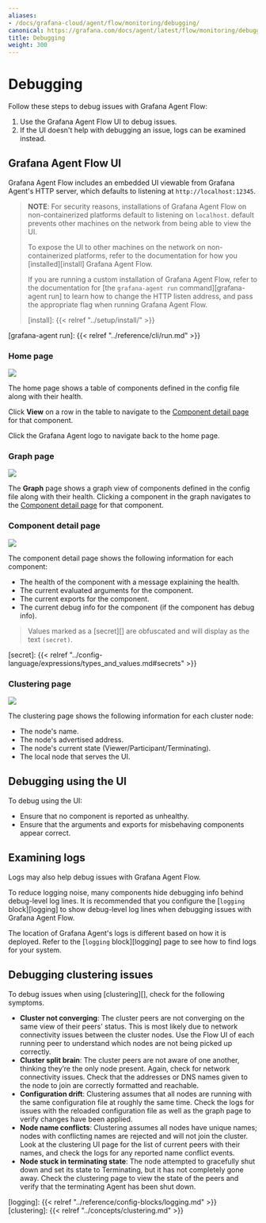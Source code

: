 ```yaml
---
aliases:
- /docs/grafana-cloud/agent/flow/monitoring/debugging/
canonical: https://grafana.com/docs/agent/latest/flow/monitoring/debugging/
title: Debugging
weight: 300
---
```


# Debugging

Follow these steps to debug issues with Grafana Agent Flow:

1. Use the Grafana Agent Flow UI to debug issues.
2. If the UI doesn't help with debugging an issue, logs can be examined
   instead.

## Grafana Agent Flow UI

Grafana Agent Flow includes an embedded UI viewable from Grafana Agent's HTTP
server, which defaults to listening at `http://localhost:12345`.

> **NOTE**: For security reasons, installations of Grafana Agent Flow on
> non-containerized platforms default to listening on `localhost`. default
> prevents other machines on the network from being able to view the UI.
>
> To expose the UI to other machines on the network on non-containerized
> platforms, refer to the documentation for how you [installed][install]
> Grafana Agent Flow.
>
> If you are running a custom installation of Grafana Agent Flow, refer to the
> documentation for [the `grafana-agent run` command][grafana-agent run] to
> learn how to change the HTTP listen address, and pass the appropriate flag
> when running Grafana Agent Flow.
>
> [install]: {{< relref "../setup/install/" >}}

[grafana-agent run]: {{< relref "../reference/cli/run.md" >}}

### Home page

![](../../../assets/ui_home_page.png)

The home page shows a table of components defined in the config file along with
their health.

Click **View** on a row in the table to navigate to the [Component detail page](#component-detail-page)
for that component.

Click the Grafana Agent logo to navigate back to the home page.

### Graph page

![](../../../assets/ui_graph_page.png)

The **Graph** page shows a graph view of components defined in the config file
along with their health. Clicking a component in the graph navigates to the
[Component detail page](#component-detail-page) for that component.

### Component detail page

![](../../../assets/ui_component_detail_page.png)

The component detail page shows the following information for each component:

* The health of the component with a message explaining the health.
* The current evaluated arguments for the component.
* The current exports for the component.
* The current debug info for the component (if the component has debug info).

> Values marked as a [secret][] are obfuscated and will display as the text
> `(secret)`.

[secret]: {{< relref "../config-language/expressions/types_and_values.md#secrets" >}}

### Clustering page

![](../../../assets/ui_clustering_page.png)

The clustering page shows the following information for each cluster node:

* The node's name.
* The node's advertised address.
* The node's current state (Viewer/Participant/Terminating).
* The local node that serves the UI.

## Debugging using the UI

To debug using the UI:

* Ensure that no component is reported as unhealthy.
* Ensure that the arguments and exports for misbehaving components appear
  correct.

## Examining logs

Logs may also help debug issues with Grafana Agent Flow.

To reduce logging noise, many components hide debugging info behind debug-level
log lines. It is recommended that you configure the [`logging` block][logging]
to show debug-level log lines when debugging issues with Grafana Agent Flow.

The location of Grafana Agent's logs is different based on how it is deployed.
Refer to the [`logging` block][logging] page to see how to find logs for your
system.

## Debugging clustering issues

To debug issues when using [clustering][], check for the following symptoms.

- **Cluster not converging**: The cluster peers are not converging on the same
  view of their peers' status. This is most likely due to network connectivity
issues between the cluster nodes. Use the Flow UI of each running peer to
understand which nodes are not being picked up correctly.
- **Cluster split brain**: The cluster peers are not aware of one another,
  thinking they’re the only node present. Again, check for network connectivity
issues. Check that the addresses or DNS names given to the node to join are
correctly formatted and reachable.
- **Configuration drift**: Clustering assumes that all nodes are running with
  the same configuration file at roughly the same time. Check the logs for
issues with the reloaded configuration file as well as the graph page to verify
changes have been applied.
- **Node name conflicts**: Clustering assumes all nodes have unique names;
  nodes with conflicting names are rejected and will not join the cluster. Look
at the clustering UI page for the list of current peers with their names, and
check the logs for any reported name conflict events.
- **Node stuck in terminating state**: The node attempted to gracefully shut 
down and set its state to Terminating, but it has not completely gone away. Check
the clustering page to view the state of the peers and verify that the
terminating Agent has been shut down.

[logging]: {{< relref "../reference/config-blocks/logging.md" >}}
[clustering]: {{< relref "../concepts/clustering.md" >}}
